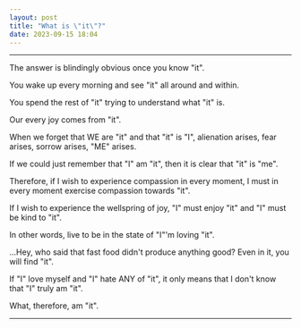 ```yaml
---
layout: post
title: "What is \"it\"?"
date: 2023-09-15 18:04
---
```


---

The answer is blindingly obvious once you know "it".

You wake up every morning and see "it" all around and within.

You spend the rest of "it" trying to understand what "it" is.

Our every joy comes from "it".

When we forget that WE are "it" and that "it" is "I", alienation arises, fear arises, sorrow arises, "ME" arises.

If we could just remember that "I" am "it", then it is clear that "it" is "me".

Therefore, if I wish to experience compassion in every moment, I must in every moment exercise compassion towards "it".

If I wish to experience the wellspring of joy, "I" must enjoy "it" and "I" must be kind to "it".

In other words, live to be in the state of "I"'m loving "it".

...Hey, who said that fast food didn't produce anything good? Even in it, you will find "it".

If "I" love myself and "I" hate ANY of "it", it only means that I don't know that "I" truly am "it".

What, therefore, am "it".

---


